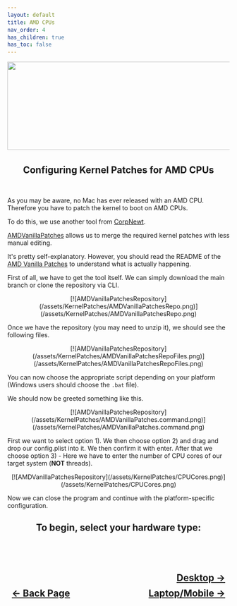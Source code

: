 ```yaml
---
layout: default
title: AMD CPUs
nav_order: 4
has_children: true
has_toc: false
---
```


<style>
  .navigation-container {
    display: flex;
    justify-content: space-between;
    align-items: center;
    width: 100%;
  }
  
  .nav-button {
    margin: 10px;
  }

  .desktop-next-button-container {
    text-align: right;
  }

  .desktop-next-button {
    margin: 10px;
    top: 0px;
    bottom: 0px;
    left: 0px;
    right: 0px;
  }
</style>

<p align="center">
  <img width="650" height="200" src="../../../../assets/Headers/Header-Vendor-AMD.png">
</p>

<h2 align="center">Configuring Kernel Patches for AMD CPUs</h2>
<br>

As you may be aware, no Mac has ever released with an AMD CPU. Therefore you have to patch the kernel to boot on AMD CPUs. 

To do this, we use another tool from [CorpNewt](https://github.com/CorpNewt).

[AMDVanillaPatches](https://github.com/corpnewt/AMDVanillaPatches/) allows us to merge the required kernel patches with less manual editing.

It's pretty self-explanatory. However, you should read the README of the [AMD Vanilla Patches](https://github.com/AMD-OSX/AMD_Vanilla) to understand what is actually happening.

First of all, we have to get the tool itself. We can simply download the main branch or clone the repository via CLI.

<div style="text-align: center;" markdown="1">
  [![AMDVanillaPatchesRepository](/assets/KernelPatches/AMDVanillaPatchesRepo.png)](/assets/KernelPatches/AMDVanillaPatchesRepo.png)
</div>

Once we have the repository (you may need to unzip it), we should see the following files.

<div style="text-align: center;" markdown="1">
  [![AMDVanillaPatchesRepository](/assets/KernelPatches/AMDVanillaPatchesRepoFiles.png)](/assets/KernelPatches/AMDVanillaPatchesRepoFiles.png)
</div>

You can now choose the appropriate script depending on your platform (Windows users should choose the ``.bat`` file).

We should now be greeted something like this.

<div style="text-align: center;" markdown="1">
  [![AMDVanillaPatchesRepository](/assets/KernelPatches/AMDVanillaPatches.command.png)](/assets/KernelPatches/AMDVanillaPatches.command.png)
</div>

First we want to select option 1). We then choose option 2) and drag and drop our config.plist into it. We then confirm it with enter. 
After that we choose option 3) - Here we have to enter the number of CPU cores of our target system (**NOT** threads).

<div style="text-align: center;" markdown="1">
  [![AMDVanillaPatchesRepository](/assets/KernelPatches/CPUCores.png)](/assets/KernelPatches/CPUCores.png)
</div>

Now we can close the program and continue with the platform-specific configuration.

<h2 align="center">To begin, select your hardware type:</h2>
<br>

<h2 align="center">
  <br>
  <div class="desktop-next-button-container">
  <a class="desktop-next-button" href="../01-Desktop/index/">Desktop &rarr;</a>
  </div>
  <div class="navigation-container">
    <a class="nav-button" href="../../01-Introduction/index/">&larr; Back Page</a>
    <a class="nav-button" href="../02-Mobile/index/">Laptop/Mobile &rarr;</a>
  </div>
  <br>
</h2>
